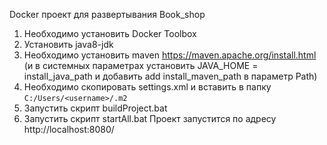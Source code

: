 Docker проект для развертывания Book_shop
1) Необходимо установить Docker Toolbox
2) Установить java8-jdk
3) Необходимо установить maven https://maven.apache.org/install.html 
(и в системных параметрах установить JAVA_HOME = install_java_path и добавить add install_maven_path в параметр Path)
4) Необходимо скопировать settings.xml и вставить в папку  `C:/Users/<username>/.m2`
5) Запустить скрипт buildProject.bat
6) Запустить скрипт startAll.bat 
Проект запустится по адресу http://localhost:8080/
